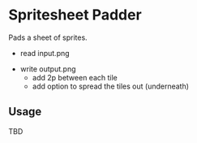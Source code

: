 # Spritesheet Padder

Pads a sheet of sprites.

+ read input.png
- write output.png
	- add 2p between each tile
	- add option to spread the tiles out (underneath)

## Usage

TBD
